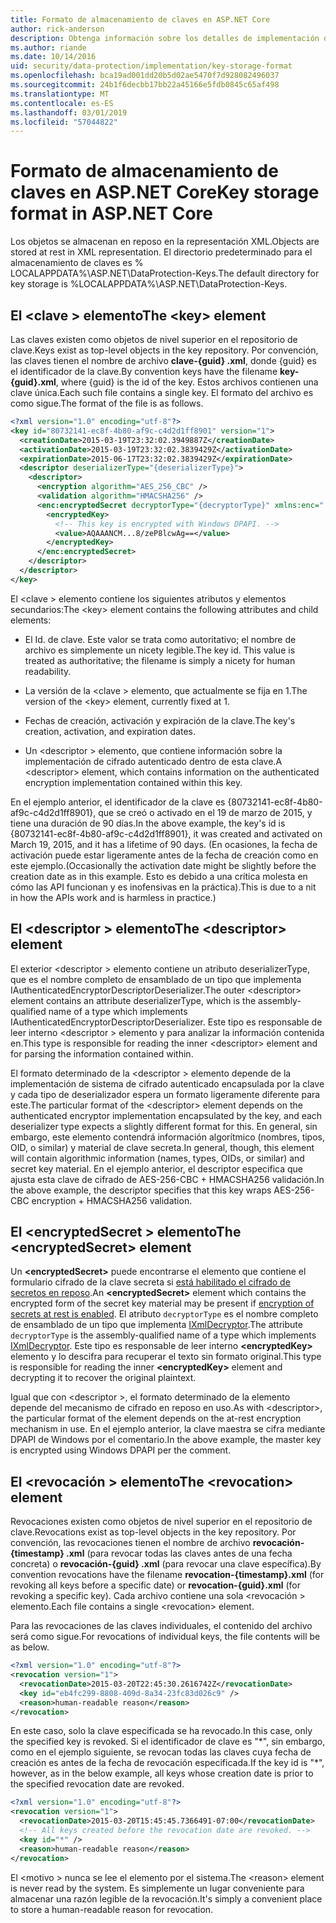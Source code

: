 ```yaml
---
title: Formato de almacenamiento de claves en ASP.NET Core
author: rick-anderson
description: Obtenga información sobre los detalles de implementación del formato de almacenamiento de claves de protección de datos de ASP.NET Core.
ms.author: riande
ms.date: 10/14/2016
uid: security/data-protection/implementation/key-storage-format
ms.openlocfilehash: bca19ad001dd20b5d02ae5470f7d928082496037
ms.sourcegitcommit: 24b1f6decbb17bb22a45166e5fdb0845c65af498
ms.translationtype: MT
ms.contentlocale: es-ES
ms.lasthandoff: 03/01/2019
ms.locfileid: "57044822"
---
```

# <a name="key-storage-format-in-aspnet-core"></a><span data-ttu-id="60dac-103">Formato de almacenamiento de claves en ASP.NET Core</span><span class="sxs-lookup"><span data-stu-id="60dac-103">Key storage format in ASP.NET Core</span></span>

<a name="data-protection-implementation-key-storage-format"></a>

<span data-ttu-id="60dac-104">Los objetos se almacenan en reposo en la representación XML.</span><span class="sxs-lookup"><span data-stu-id="60dac-104">Objects are stored at rest in XML representation.</span></span> <span data-ttu-id="60dac-105">El directorio predeterminado para el almacenamiento de claves es % LOCALAPPDATA%\ASP.NET\DataProtection-Keys\.</span><span class="sxs-lookup"><span data-stu-id="60dac-105">The default directory for key storage is %LOCALAPPDATA%\ASP.NET\DataProtection-Keys\.</span></span>

## <a name="the-key-element"></a><span data-ttu-id="60dac-106">El \<clave > elemento</span><span class="sxs-lookup"><span data-stu-id="60dac-106">The \<key> element</span></span>

<span data-ttu-id="60dac-107">Las claves existen como objetos de nivel superior en el repositorio de clave.</span><span class="sxs-lookup"><span data-stu-id="60dac-107">Keys exist as top-level objects in the key repository.</span></span> <span data-ttu-id="60dac-108">Por convención, las claves tienen el nombre de archivo **clave-{guid} .xml**, donde {guid} es el identificador de la clave.</span><span class="sxs-lookup"><span data-stu-id="60dac-108">By convention keys have the filename **key-{guid}.xml**, where {guid} is the id of the key.</span></span> <span data-ttu-id="60dac-109">Estos archivos contienen una clave única.</span><span class="sxs-lookup"><span data-stu-id="60dac-109">Each such file contains a single key.</span></span> <span data-ttu-id="60dac-110">El formato del archivo es como sigue.</span><span class="sxs-lookup"><span data-stu-id="60dac-110">The format of the file is as follows.</span></span>

```xml
<?xml version="1.0" encoding="utf-8"?>
<key id="80732141-ec8f-4b80-af9c-c4d2d1ff8901" version="1">
  <creationDate>2015-03-19T23:32:02.3949887Z</creationDate>
  <activationDate>2015-03-19T23:32:02.3839429Z</activationDate>
  <expirationDate>2015-06-17T23:32:02.3839429Z</expirationDate>
  <descriptor deserializerType="{deserializerType}">
    <descriptor>
      <encryption algorithm="AES_256_CBC" />
      <validation algorithm="HMACSHA256" />
      <enc:encryptedSecret decryptorType="{decryptorType}" xmlns:enc="...">
        <encryptedKey>
          <!-- This key is encrypted with Windows DPAPI. -->
          <value>AQAAANCM...8/zeP8lcwAg==</value>
        </encryptedKey>
      </enc:encryptedSecret>
    </descriptor>
  </descriptor>
</key>
```

<span data-ttu-id="60dac-111">El \<clave > elemento contiene los siguientes atributos y elementos secundarios:</span><span class="sxs-lookup"><span data-stu-id="60dac-111">The \<key> element contains the following attributes and child elements:</span></span>

* <span data-ttu-id="60dac-112">El Id. de clave. Este valor se trata como autoritativo; el nombre de archivo es simplemente un nicety legible.</span><span class="sxs-lookup"><span data-stu-id="60dac-112">The key id. This value is treated as authoritative; the filename is simply a nicety for human readability.</span></span>

* <span data-ttu-id="60dac-113">La versión de la \<clave > elemento, que actualmente se fija en 1.</span><span class="sxs-lookup"><span data-stu-id="60dac-113">The version of the \<key> element, currently fixed at 1.</span></span>

* <span data-ttu-id="60dac-114">Fechas de creación, activación y expiración de la clave.</span><span class="sxs-lookup"><span data-stu-id="60dac-114">The key's creation, activation, and expiration dates.</span></span>

* <span data-ttu-id="60dac-115">Un \<descriptor > elemento, que contiene información sobre la implementación de cifrado autenticado dentro de esta clave.</span><span class="sxs-lookup"><span data-stu-id="60dac-115">A \<descriptor> element, which contains information on the authenticated encryption implementation contained within this key.</span></span>

<span data-ttu-id="60dac-116">En el ejemplo anterior, el identificador de la clave es {80732141-ec8f-4b80-af9c-c4d2d1ff8901}, que se creó o activado en el 19 de marzo de 2015, y tiene una duración de 90 días.</span><span class="sxs-lookup"><span data-stu-id="60dac-116">In the above example, the key's id is {80732141-ec8f-4b80-af9c-c4d2d1ff8901}, it was created and activated on March 19, 2015, and it has a lifetime of 90 days.</span></span> <span data-ttu-id="60dac-117">(En ocasiones, la fecha de activación puede estar ligeramente antes de la fecha de creación como en este ejemplo.</span><span class="sxs-lookup"><span data-stu-id="60dac-117">(Occasionally the activation date might be slightly before the creation date as in this example.</span></span> <span data-ttu-id="60dac-118">Esto es debido a una crítica molesta en cómo las API funcionan y es inofensivas en la práctica).</span><span class="sxs-lookup"><span data-stu-id="60dac-118">This is due to a nit in how the APIs work and is harmless in practice.)</span></span>

## <a name="the-descriptor-element"></a><span data-ttu-id="60dac-119">El \<descriptor > elemento</span><span class="sxs-lookup"><span data-stu-id="60dac-119">The \<descriptor> element</span></span>

<span data-ttu-id="60dac-120">El exterior \<descriptor > elemento contiene un atributo deserializerType, que es el nombre completo de ensamblado de un tipo que implementa IAuthenticatedEncryptorDescriptorDeserializer.</span><span class="sxs-lookup"><span data-stu-id="60dac-120">The outer \<descriptor> element contains an attribute deserializerType, which is the assembly-qualified name of a type which implements IAuthenticatedEncryptorDescriptorDeserializer.</span></span> <span data-ttu-id="60dac-121">Este tipo es responsable de leer interno \<descriptor > elemento y para analizar la información contenida en.</span><span class="sxs-lookup"><span data-stu-id="60dac-121">This type is responsible for reading the inner \<descriptor> element and for parsing the information contained within.</span></span>

<span data-ttu-id="60dac-122">El formato determinado de la \<descriptor > elemento depende de la implementación de sistema de cifrado autenticado encapsulada por la clave y cada tipo de deserializador espera un formato ligeramente diferente para este.</span><span class="sxs-lookup"><span data-stu-id="60dac-122">The particular format of the \<descriptor> element depends on the authenticated encryptor implementation encapsulated by the key, and each deserializer type expects a slightly different format for this.</span></span> <span data-ttu-id="60dac-123">En general, sin embargo, este elemento contendrá información algorítmico (nombres, tipos, OID, o similar) y material de clave secreta.</span><span class="sxs-lookup"><span data-stu-id="60dac-123">In general, though, this element will contain algorithmic information (names, types, OIDs, or similar) and secret key material.</span></span> <span data-ttu-id="60dac-124">En el ejemplo anterior, el descriptor especifica que ajusta esta clave de cifrado de AES-256-CBC + HMACSHA256 validación.</span><span class="sxs-lookup"><span data-stu-id="60dac-124">In the above example, the descriptor specifies that this key wraps AES-256-CBC encryption + HMACSHA256 validation.</span></span>

## <a name="the-encryptedsecret-element"></a><span data-ttu-id="60dac-125">El \<encryptedSecret > elemento</span><span class="sxs-lookup"><span data-stu-id="60dac-125">The \<encryptedSecret> element</span></span>

<span data-ttu-id="60dac-126">Un **&lt;encryptedSecret&gt;** puede encontrarse el elemento que contiene el formulario cifrado de la clave secreta si [está habilitado el cifrado de secretos en reposo](xref:security/data-protection/implementation/key-encryption-at-rest).</span><span class="sxs-lookup"><span data-stu-id="60dac-126">An **&lt;encryptedSecret&gt;** element which contains the encrypted form of the secret key material may be present if [encryption of secrets at rest is enabled](xref:security/data-protection/implementation/key-encryption-at-rest).</span></span> <span data-ttu-id="60dac-127">El atributo `decryptorType` es el nombre completo de ensamblado de un tipo que implementa [IXmlDecryptor](/dotnet/api/microsoft.aspnetcore.dataprotection.xmlencryption.ixmldecryptor).</span><span class="sxs-lookup"><span data-stu-id="60dac-127">The attribute `decryptorType` is the assembly-qualified name of a type which implements [IXmlDecryptor](/dotnet/api/microsoft.aspnetcore.dataprotection.xmlencryption.ixmldecryptor).</span></span> <span data-ttu-id="60dac-128">Este tipo es responsable de leer interno **&lt;encryptedKey&gt;** elemento y lo descifra para recuperar el texto sin formato original.</span><span class="sxs-lookup"><span data-stu-id="60dac-128">This type is responsible for reading the inner **&lt;encryptedKey&gt;** element and decrypting it to recover the original plaintext.</span></span>

<span data-ttu-id="60dac-129">Igual que con \<descriptor >, el formato determinado de la <encryptedSecret> elemento depende del mecanismo de cifrado en reposo en uso.</span><span class="sxs-lookup"><span data-stu-id="60dac-129">As with \<descriptor>, the particular format of the <encryptedSecret> element depends on the at-rest encryption mechanism in use.</span></span> <span data-ttu-id="60dac-130">En el ejemplo anterior, la clave maestra se cifra mediante DPAPI de Windows por el comentario.</span><span class="sxs-lookup"><span data-stu-id="60dac-130">In the above example, the master key is encrypted using Windows DPAPI per the comment.</span></span>

## <a name="the-revocation-element"></a><span data-ttu-id="60dac-131">El \<revocación > elemento</span><span class="sxs-lookup"><span data-stu-id="60dac-131">The \<revocation> element</span></span>

<span data-ttu-id="60dac-132">Revocaciones existen como objetos de nivel superior en el repositorio de clave.</span><span class="sxs-lookup"><span data-stu-id="60dac-132">Revocations exist as top-level objects in the key repository.</span></span> <span data-ttu-id="60dac-133">Por convención, las revocaciones tienen el nombre de archivo **revocación-{timestamp} .xml** (para revocar todas las claves antes de una fecha concreta) o **revocación-{guid} .xml** (para revocar una clave específica).</span><span class="sxs-lookup"><span data-stu-id="60dac-133">By convention revocations have the filename **revocation-{timestamp}.xml** (for revoking all keys before a specific date) or **revocation-{guid}.xml** (for revoking a specific key).</span></span> <span data-ttu-id="60dac-134">Cada archivo contiene una sola \<revocación > elemento.</span><span class="sxs-lookup"><span data-stu-id="60dac-134">Each file contains a single \<revocation> element.</span></span>

<span data-ttu-id="60dac-135">Para las revocaciones de las claves individuales, el contenido del archivo será como sigue.</span><span class="sxs-lookup"><span data-stu-id="60dac-135">For revocations of individual keys, the file contents will be as below.</span></span>

```xml
<?xml version="1.0" encoding="utf-8"?>
<revocation version="1">
  <revocationDate>2015-03-20T22:45:30.2616742Z</revocationDate>
  <key id="eb4fc299-8808-409d-8a34-23fc83d026c9" />
  <reason>human-readable reason</reason>
</revocation>
```

<span data-ttu-id="60dac-136">En este caso, solo la clave especificada se ha revocado.</span><span class="sxs-lookup"><span data-stu-id="60dac-136">In this case, only the specified key is revoked.</span></span> <span data-ttu-id="60dac-137">Si el identificador de clave es "\*", sin embargo, como en el ejemplo siguiente, se revocan todas las claves cuya fecha de creación es antes de la fecha de revocación especificada.</span><span class="sxs-lookup"><span data-stu-id="60dac-137">If the key id is "\*", however, as in the below example, all keys whose creation date is prior to the specified revocation date are revoked.</span></span>

```xml
<?xml version="1.0" encoding="utf-8"?>
<revocation version="1">
  <revocationDate>2015-03-20T15:45:45.7366491-07:00</revocationDate>
  <!-- All keys created before the revocation date are revoked. -->
  <key id="*" />
  <reason>human-readable reason</reason>
</revocation>
```

<span data-ttu-id="60dac-138">El \<motivo > nunca se lee el elemento por el sistema.</span><span class="sxs-lookup"><span data-stu-id="60dac-138">The \<reason> element is never read by the system.</span></span> <span data-ttu-id="60dac-139">Es simplemente un lugar conveniente para almacenar una razón legible de la revocación.</span><span class="sxs-lookup"><span data-stu-id="60dac-139">It's simply a convenient place to store a human-readable reason for revocation.</span></span>
